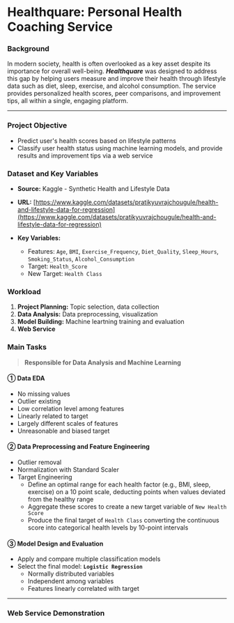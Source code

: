# Healthquare: Personal Health Coaching Service

### Background

In modern society, health is often overlooked as a key asset despite its importance for overall well-being. ***Healthquare*** was designed to address this gap by helping users measure and improve their health through lifestyle data such as diet, sleep, exercise, and alcohol consumption. The service provides personalized health scores, peer comparisons, and improvement tips, all within a single, engaging platform.

---

### Project Objective

* Predict user's health scores based on lifestyle patterns
* Classify user health status using machine learning models, and provide results and improvement tips via a web service

### Dataset and Key Variables

* **Source:** Kaggle - Synthetic Health and Lifestyle Data
* **URL:** [https://www.kaggle.com/datasets/pratikyuvrajchougule/health-and-lifestyle-data-for-regression](https://www.kaggle.com/datasets/pratikyuvrajchougule/health-and-lifestyle-data-for-regression)
* **Key Variables:**

  * Features: `Age`, `BMI`, `Exercise_Frequency`, `Diet_Quality`, `Sleep_Hours`, `Smoking_Status`, `Alcohol_Consumption`
  * Target: `Health_Score`
  * New Target: `Health Class`

### Workload
1. **Project Planning:** Topic selection, data collection
2. **Data Analysis:** Data preprocessing, visualization
3. **Model Building:** Machine leartning training and evaluation
4. **Web Service**

### Main Tasks

> **Responsible for Data Analysis and Machine Learning**
 
#### ① Data EDA

* No missing values
* Outlier existing
* Low correlation level among features
* Linearly related to target
* Largely different scales of features
* Unreasonable and biased target

#### ② Data Preprocessing and Feature Engineering

* Outlier removal
* Normalization with Standard Scaler
* Target Engineering 
  * Define an optimal range for each health factor (e.g., BMI, sleep, exercise) on a 10 point scale, deducting points when values deviated from the healthy range
  * Aggregate these scores to create a new target variable of `New Health Score`
  * Produce the final target of `Health Class` converting the continuous score into categorical health levels by 10-point intervals

#### ③ Model Design and Evaluation

* Apply and compare multiple classification models
* Select the final model: **`Logistic Regression`**
  * Normally distributed variables
  * Independent among variables
  * Features linearly correlated with target

---

### Web Service Demonstration

